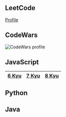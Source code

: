 ## LeetCode
[Profile](https://leetcode.com/jrj-sys/) 

## CodeWars
![CodeWars profile](https://www.codewars.com/users/jrj-sys/badges/large)

## JavaScript

|[6 Kyu]()|[7 Kyu]()|[8 Kyu](https://github.com/jrj-sys/algos/tree/main/JS/8%20Kyu)|
|---|---|---|

## Python

## Java


